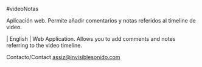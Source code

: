 #videoNotas 

Aplicación web. Permite añadir comentarios y notas referidos al timeline de video.  

| English | 
Web Application. Allows you to add comments and notes referring to the video timeline.



Contacto/Contact
assiz@invisiblesonido.com


